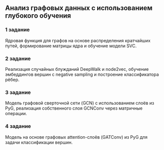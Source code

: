 ## Анализ графовых данных с использованием глубокого обучения

### 1 задание
Ядровая функция для графов на основе распределения кратчайших путей, формирование матрицы ядра и обучение модели SVC.

### 2 задание
Реализация случайных блужданий DeepWalk и node2vec, обучение эмбеддингов вершин с negative sampling и построение классификатора рёбер.

### 3 задание
Модель графовой сверточной сети (GCN) с использованием слоёв из PyG, реализация собственного слоя GCNConv через матричные операции.

### 4 задание
Модель на основе графовых attention-слоёв (GATConv) из PyG для задачи классификации вершин.
